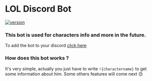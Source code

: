 # LOL Discord Bot

[![version](https://img.shields.io/badge/version-1.0.1-yellow.svg)](https://semver.org)

### This bot is used for characters info and more in the future.

To add the bot to your discord [click here](https://discord.com/api/oauth2/authorize?client_id=861554332646637588&permissions=67584&scope=bot)

### How does this bot works ?

It's very simple, actually you just have to write `!{charactername}` to get some information about him. Some others features will come next :blush:
